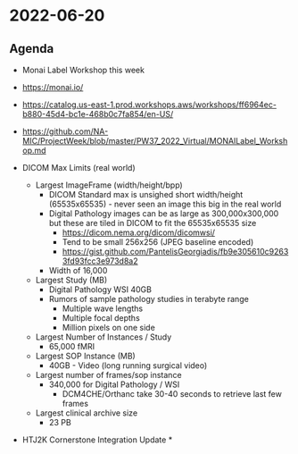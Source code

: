 # 2022-06-20

## Agenda

*  Monai Label Workshop this week
  * https://monai.io/
  * https://catalog.us-east-1.prod.workshops.aws/workshops/ff6964ec-b880-45d4-bc1e-468b0c7fa854/en-US/
  * https://github.com/NA-MIC/ProjectWeek/blob/master/PW37_2022_Virtual/MONAILabel_Workshop.md

* DICOM Max Limits (real world)
  * Largest ImageFrame (width/height/bpp)
    * DICOM Standard max is unsighed short width/height (65535x65535) - never seen an image this big in the real world
    * Digital Pathology images can be as large as 300,000x300,000 but these are tiled in DICOM to fit the 65535x65535 size
      * https://dicom.nema.org/dicom/dicomwsi/
      * Tend to be small 256x256 (JPEG baseline encoded)
      * https://gist.github.com/PantelisGeorgiadis/fb9e305610c92633fd93fcc3e973d8a2
    * Width of 16,000
  * Largest Study (MB)
    * Digital Pathology WSI 40GB
    * Rumors of sample pathology studies in terabyte range
        * Multiple wave lengths
        * Multiple focal depths
        * Million pixels on one side
  * Largest Number of Instances / Study
    * 65,000 fMRI
  * Largest SOP Instance (MB)
    * 40GB - Video (long running surgical video)
  * Largest number of frames/sop instance
    * 340,000 for Digital Pathology / WSI
      * DCM4CHE/Orthanc take 30-40 seconds to retrieve last few frames
  * Largest clinical archive size
    * 23 PB
* HTJ2K Cornerstone Integration Update
  * 